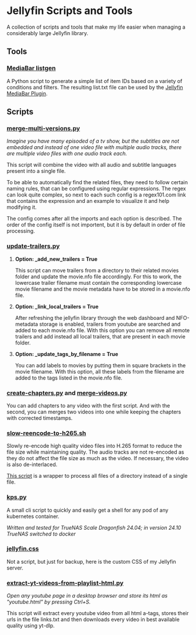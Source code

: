 
# Jellyfin Scripts and Tools

A collection of scripts and tools that make my life easier when managing a considerably large Jellyfin library.



## Tools

### [MediaBar listgen](tools/mediabar-listgen/README.md)

A Python script to generate a simple list of item IDs based on a variety of conditions and filters. The resulting list.txt file can be used by the [Jellyfin MediaBar Plugin](https://github.com/MakD/Jellyfin-Media-Bar).



## Scripts


### [merge-multi-versions.py](scripts/merge-multi-versions.py)

*Imagine you have many episoded of a tv show, but the subtitles are not embedded and instead of one video file with multiple audio tracks, there are multiple video files with one audio track each.*

This script will combine the video with all audio and subtitle languages present into a single file.

To be able to automatically find the related files, they need to follow certain naming rules, that can be configured using regular expressions. The regex can look quite complex, so next to each such config is a regex101.com link that contains the expression and an example to visualize it and help modifying it.

The config comes after all the imports and each option is described. The order of the config itself is not importent, but it is by default in order of file processing.


### [update-trailers.py](scripts/update-trailers.py)

1. **Option: _add_new_trailers = True**

    This script can move trailers from a directory to their related movies folder and update the movie.nfo file accordingly. For this to work, the lowercase trailer filename must contain the corresponding lowercase movie filename and the movie metadata have to be stored in a movie.nfo file.

2. **Option: _link_local_trailers = True**

    After refreshing the jellyfin library through the web dashboard and NFO-metadata storage is enabled, trailers from youtube are searched and added to each movie.nfo file. With this option you can remove all remote trailers and add instead all local trailers, that are present in each movie folder.

3. **Option: _update_tags_by_filename = True**

    You can add labels to movies by putting them in square brackets in the movie filename. With this option, all these labels from the filename are added to the tags listed in the movie.nfo file.



### [create-chapters.py](scripts/create-chapters.py) and [merge-videos.py](scripts/merge-videos.py)

You can add chapters to any video with the first script. And with the second, you can merges two videos into one while keeping the chapters with corrected timestamps.


### [slow-reencode-to-h265.sh](scripts/slow-reencode-to-h265.sh)

Slowly re-encode high quality video files into H.265 format to reduce the file size while maintaining quality. The audio tracks are not re-encoded as they do not affect the file size as much as the video. If necessary, the video is also de-interlaced.

[This script](scripts/batch_slow-reencode-to-h265.sh) is a wrapper to process all files of a directory instead of a single file.


### [kps.py](scripts/kps.py)

A small cli script to quickly and easily get a shell for any pod of any kubernetes container.

*Written and tested for TrueNAS Scale Dragonfish 24.04; in version 24.10 TrueNAS switched to docker*


### [jellyfin.css](scripts/jellyfin.css)

Not a script, but just for backup, here is the custom CSS of my Jellyfin server.


### [extract-yt-videos-from-playlist-html.py](scripts/extract-yt-videos-from-playlist-html.py)

*Open any youtube page in a desktop browser and store its html as "youtube.html" by pressing Ctrl+S.*

This script will extract every youtube video from all html a-tags, stores their urls in the file links.txt and then downloads every video in best available quality using yt-dlp.





